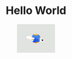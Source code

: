 <div align="center">

  <h1>Hello World</h1>
  <img src="https://github.com/jkomonen/Joshua-Komonen/blob/main/hello_world.gif" width="100px" alt="hello world">

</div>
